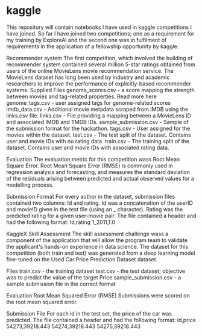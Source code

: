 # kaggle
This repository will contain notebooks I have used in kaggle competitions I have joined. So far I have joined two competitions; one as a requirement for my training by ExploreAI and the second one was in fulfilment of requirements in the application of a fellowship opportunity by kaggle.

Recommender system
The first competition, which involved the building of recommender system contained several million 5-star ratings obtained from users of the online MovieLens movie recommendation service. The MovieLens dataset has long been used by industry and academic researchers to improve the performance of explicitly-based recommender systems.
Supplied Files
genome_scores.csv - a score mapping the strength between movies and tag-related properties. Read more here
genome_tags.csv - user assigned tags for genome-related scores
imdb_data.csv - Additional movie metadata scraped from IMDB using the links.csv file.
links.csv - File providing a mapping between a MovieLens ID and associated IMDB and TMDB IDs.
sample_submission.csv - Sample of the submission format for the hackathon.
tags.csv - User assigned for the movies within the dataset.
test.csv - The test split of the dataset. Contains user and movie IDs with no rating data.
train.csv - The training split of the dataset. Contains user and movie IDs with associated rating data.

Evaluation
The evaluation metric for this competition wass Root Mean Square Error. Root Mean Square Error (RMSE) is commonly used in regression analysis and forecasting, and measures the standard deviation of the residuals arising between predicted and actual observed values for a modelling process.

Submission Format
For every author in the dataset, submission files contained two columns: Id and rating. Id was a concatenation of the userID and movieID given in the test file (using an _ character). Rating was the predicted rating for a given user-movie pair. The file contained a header and had the following format:
Id,rating
1_2011,1.0

KaggleX Skill Assessment
The skill assessment challenge wass a component of the application that will allow the program team to validate the applicant's hands-on experience in data science.
The dataset for this competition (both train and test) was generated from a deep learning model fine-tuned on the Used Car Price Prediction Dataset dataset.

Files
train.csv - the training dataset
test.csv - the test dataset; objective was to predict the value of the target Price
sample_submission.csv - a sample submission file in the correct format

Evaluation
Root Mean Squared Error (RMSE)
Submissions were scored on the root mean squared error.

Submission File
For each id in the test set,  the price of the car was predicted. The file contained a header and had the following format:
id,price
54273,39218.443
54274,39218.443
54275,39218.443
